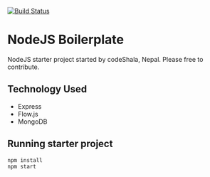[![Build Status](https://travis-ci.org/Codeshala-Innovation/nodejs-express-boilerplate.svg?branch=master)](https://travis-ci.org/Codeshala-Innovation/nodejs-express-boilerplate)

# NodeJS Boilerplate

NodeJS starter project started by codeShala, Nepal. Please free to contribute.

## Technology Used 

* Express
* Flow.js
* MongoDB

## Running starter project

```
npm install
npm start
``` 



